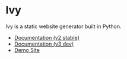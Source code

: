 # Ivy

Ivy is a static website generator built in Python.

* [Documentation (v2 stable)](http://www.dmulholl.com/docs/ivy/)
* [Documentation (v3 dev)](http://www.dmulholl.com/docs/ivy-dev/)
* [Demo Site](http://www.dmulholl.com/demos/ivy/)

